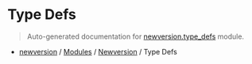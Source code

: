 # Type Defs

> Auto-generated documentation for [newversion.type_defs](https://github.com/vemel/newversion//blob/main/newversion/type_defs.py) module.

- [newversion](../README.md#newversion---your-version-manager) / [Modules](../MODULES.md#newversion-modules) / [Newversion](index.md#newversion) / Type Defs
